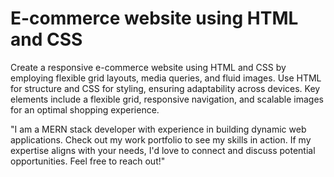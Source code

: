 # E-commerce website using HTML and CSS
Create a responsive e-commerce website using HTML and CSS by employing flexible grid layouts, media queries, and fluid images. Use HTML for structure and CSS for styling, ensuring adaptability across devices. Key elements include a flexible grid, responsive navigation, and scalable images for an optimal shopping experience.

"I am a MERN stack developer with experience in building dynamic web applications. Check out my work portfolio to see my skills in action. If my expertise aligns with your needs, I'd love to connect and discuss potential opportunities. Feel free to reach out!"

